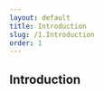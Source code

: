```yaml
---
layout: default
title: Introduction
slug: /1.Introduction
order: 1
---
```

<!--  -->

## Introduction 


